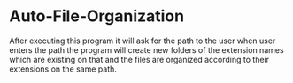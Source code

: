 # Auto-File-Organization
After executing this program it will ask for the path to the user when user enters the path the program will create new folders of the extension names which are existing on that 
and the files are organized according to their extensions on the same path.
